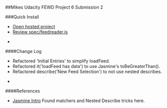 ##Mikes Udacity FEWD Project 6
Submission 2

###Quick Install
* [Open hosted project](http://mrmikeesc99.github.io/Udacity-Project_6/)
* [Review spec/feedreader.js](https://github.com/mrmikeeSC99/Udacity-Project_6/blob/master/jasmine/spec/feedreader.js)

-
####Change Log

* Refactored 'Initial Entries' to simplify loadFeed.
* Refactored it('loadFeed has data') to use Jasmine's toBeGreaterThan().
* Refactored describe('New Feed Selection') to not use nested describes.

-
####References
* [Jasmine Intro](http://jasmine.github.io/2.0/introduction.html) Found matchers and Nested Describe tricks here.

